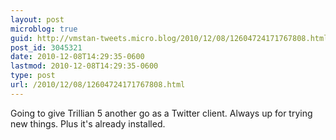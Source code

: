 ```yaml
---
layout: post
microblog: true
guid: http://vmstan-tweets.micro.blog/2010/12/08/12604724171767808.html
post_id: 3045321
date: 2010-12-08T14:29:35-0600
lastmod: 2010-12-08T14:29:35-0600
type: post
url: /2010/12/08/12604724171767808.html
---
```

Going to give Trillian 5 another go as a Twitter client. Always up for trying new things. Plus it's already installed.
